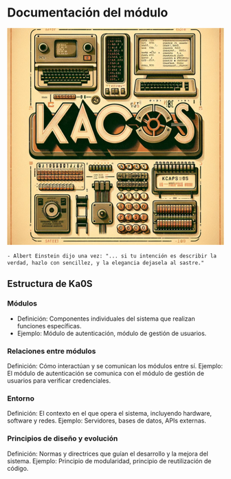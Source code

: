 # Documentación del módulo

![Ka0S](/core/imgs/kaos.png)

```shell
- Albert Einstein dijo una vez: "... si tu intención es describir la verdad, hazlo con sencillez, y la elegancia dejasela al sastre."
```

## Estructura de Ka0S

### Módulos

- Definición: Componentes individuales del sistema que realizan funciones específicas.
- Ejemplo: Módulo de autenticación, módulo de gestión de usuarios.

### Relaciones entre módulos

Definición: Cómo interactúan y se comunican los módulos entre sí.
Ejemplo: El módulo de autenticación se comunica con el módulo de gestión de usuarios para verificar credenciales.

### Entorno

Definición: El contexto en el que opera el sistema, incluyendo hardware, software y redes.
Ejemplo: Servidores, bases de datos, APIs externas.

### Principios de diseño y evolución

Definición: Normas y directrices que guían el desarrollo y la mejora del sistema.
Ejemplo: Principio de modularidad, principio de reutilización de código.
